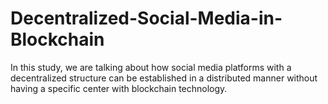 # Decentralized-Social-Media-in-Blockchain

In this study, we are talking about how social media platforms with a decentralized structure can be established in a distributed manner without having a specific center with blockchain technology.
